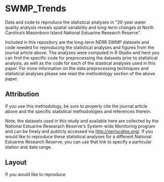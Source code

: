 # SWMP_Trends
Data and code to reproduce the statistical analyses in "20-year water quality analysis reveals spatial variability and long-term changes at North Carolina’s Masonboro Island National Estuarine Research Reserve". 

Included in this repository are the long-term NERR SWMP datasets and code needed for reproducing the statistical analyses and figures from the journal article above. The analyses were computed in R Studio and here you can find the specific code for preprocessing the datasets prior to statistical analysis, as well as the code for each of the stastical analyses used in this paper. For more information on the data preprocessing techniques and statistical analyses please see read the methodology section of the above paper.  

## Attribution
If you use this methodology, be sure to properly cite the journal article above and the specific statistical methodologies and references therein. 

Note, the datasets used in this study and available here are collected by the National Estuarine Researach Reserve's System-wide Monitoring program and can be freely and publicly accessed via http://nerrscdmo.org/. If you would like to reproduce these statistical analyses for a different National Estuarine Research Reserve, you can use that link to specify a particular station and date range. 

## Layout

If you would like to reproduce 
